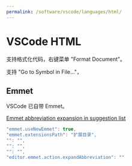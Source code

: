 ```yaml
---
permalink: /software/vscode/languages/html/
---
```


# VSCode HTML

支持格式化代码，右键菜单 "Format Document"。

支持 "Go to Symbol in File..."，

## Emmet

VSCode 已自带 Emmet。



[Emmet abbreviation expansion in suggestion list](https://code.visualstudio.com/updates/v1_13#_emmet-abbreviation-expansion-in-suggestion-list)

```js
"emmet.useNewEmmet": true,
"emmet.extensionsPath": "扩展目录",
"": "",
"": "",
"": "",
"editor.emmet.action.expandAbbreviation": ""
```
